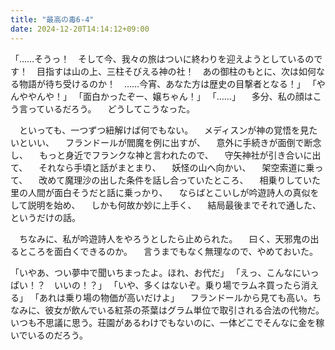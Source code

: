```yaml
---
title: "最高の毒6-4"
date: 2024-12-20T14:14:12+09:00
---
```

「……そうっ！　そして今、我々の旅はついに終わりを迎えようとしているのです！　目指すは山の上、三柱そびえる神の社！　あの御柱のもとに、次は如何なる物語が待ち受けるのか！　……今宵、あなた方は歴史の目撃者となる！」
「やんややんや！」
「面白かったぞー、嬢ちゃん！」
「……」
　多分、私の顔はこう言っているだろう。
　どうしてこうなった。




　といっても、一つずつ紐解けば何でもない。
　メディスンが神の覚悟を見たいといい、
　フランドールが閻魔を例に出すが、
　意外に手続きが面倒で断念し、
　もっと身近でフランクな神と言われたので、
　守矢神社が引き合いに出て、
　それなら手頃と話がまとまり、
　妖怪の山へ向かい、
　架空索道に乗って、
　改めて魔理沙の出した条件を話し合っていたところ、
　相乗りしていた里の人間が面白そうだと話に乗っかり、
　ならばとこいしが吟遊詩人の真似をして説明を始め、
　しかも何故か妙に上手く、
　結局最後までそれで通した、というだけの話。

　ちなみに、私が吟遊詩人をやろうとしたら止められた。
　曰く、天邪鬼の出るところを面白くできるのか。
　言うまでもなく無理なので、やめておいた。




「いやあ、つい夢中で聞いちまったよ。ほれ、お代だ」
「えっ、こんなにいっぱい！？　いいの！？」
「いや、多くはないぞ。乗り場でラムネ買ったら消える」
「あれは乗り場の物価が高いだけよ」
　フランドールから見ても高い。ちなみに、彼女が飲んでいる紅茶の茶葉はグラム単位で取引される合法の代物だ。いつも不思議に思う。荘園があるわけでもないのに、一体どこでそんなに金を稼いでいるのだろう。




　
